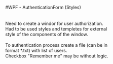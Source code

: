 #WPF - AuthenticationForm (Styles)</br>
</br>
</br>
Need to create a windor for user authorization.</br>
Had to be used styles and templetes for external</br>
style of the components of the window.</br>
</br>
To authentication process create a file (can be in</br>
format *.txt) with list of users.</br>
Checkbox "Remember me" may be without logic.</br>
